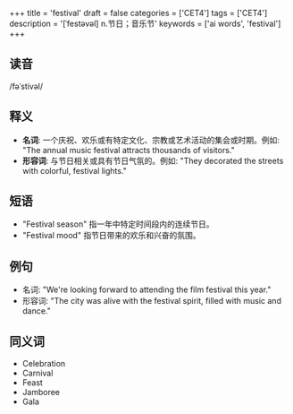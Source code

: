 +++
title = 'festival'
draft = false
categories = ['CET4']
tags = ['CET4']
description = '[ˈfestəvəl] n.节日；音乐节'
keywords = ['ai words', 'festival']
+++

## 读音
/fəˈstivəl/

## 释义
- **名词**: 一个庆祝、欢乐或有特定文化、宗教或艺术活动的集会或时期。例如: "The annual music festival attracts thousands of visitors."
- **形容词**: 与节日相关或具有节日气氛的。例如: "They decorated the streets with colorful, festival lights."

## 短语
- "Festival season" 指一年中特定时间段内的连续节日。
- "Festival mood" 指节日带来的欢乐和兴奋的氛围。

## 例句
- 名词: "We're looking forward to attending the film festival this year."
- 形容词: "The city was alive with the festival spirit, filled with music and dance."

## 同义词
- Celebration
- Carnival
- Feast
- Jamboree
- Gala
